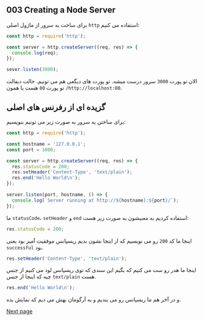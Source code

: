## 003 Creating a Node Server
برای ساخت یه سرور از ماژول اصلی `http` استفاده می کنیم:
```js
const http = require('http');

const server = http.createServer((req, res) => {
  console.log(req);
});

sever.listen(3000);
```
الان تو پورت `3000` سرور درست میشه. تو پورت های دیگعی هم می تونیم. حالت دیفالت تو پورت `80` هست یا همون `/http://localhost:80`.

## گزیده ای از رفرنس های اصلی
برای ساختن یه سرور به صورت زیر می تونیم بنویسیم:
```js
const http = require('http');

const hostname = '127.0.0.1';
const port = 3000;

const server = http.createServer((req, res) => {
  res.statusCode = 200;
  res.setHeader('Content-Type', 'text/plain');
  res.end('Hello World\n');
});

server.listen(port, hostname, () => {
  console.log(`Server running at http://${hostname}:${port}/`);
});
```
ما `statusCode`، `setHeader` و `end` استفاده کردیم به معنیشون به صورت زیر هست:
```js
res.statusCode = 200;
```
اینجا ما کد `200` رو می نویسیم که از اینجا نشون بدیم ریسپانس موفقیت آمیز بود یعنی `successful` بود.
```js
res.setHeader('Content-Type', 'text/plain');
```
اینجا ما هدر رو ست می کنیم که بگیم این سندی که توی ریسپانس لود می کنیم از جنس چیه که اینجا از جنس `text/plain` هست.
```js
res.end('Hello World\n');
```
و در آخر هم ما ریسپانس رو می بندیم و یه آرگومان بهش می دیم که نمایش بده.

[Next page](004%20The%20Node%20Lifecycle%20&%20Event%20Loop.md)
